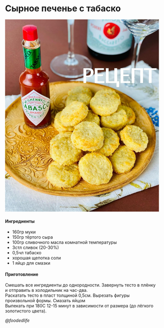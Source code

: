 # Сырное печенье с табаско

![Сырное печенье с табаско](../../pics/178387039_1116898635472798_3834828181319297055_n%20%281%29.jpg)

#### Ингредиенты

* 160гр муки
* 150гр тёртого сыра
* 100гр сливочного масла комнатной температуры
* 3стл сливок \(20-30%\)
* 0,5чл табаско
* хорошая щепотка соли
* 1 яйцо для смазки

#### Приготовление

Смешать все ингредиенты до однородности. Завернуть тесто в плёнку и отправить в холодильник на час-два.  
Раскатать тесто в пласт толщиной 0,5см. Вырезать фигуры произвольной формы. Смазать яйцом  
Выпекать при 180С 12-15 минут в зависимости от размера \(до лёгкого золотистого цвета\).

*@foodedlife*
